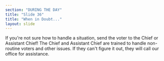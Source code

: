 ```yaml
---
section: "DURING THE DAY"
title: "Slide 36"
title: "When in Doubt..."
layout: slide
---
```


If you're not sure how to handle a situation, send the voter to the Chief or Assistant Chief! The Chief and Assistant Chief are trained to handle non-routine voters and other issues. If they can't figure it out, they will call our office for assistance.

